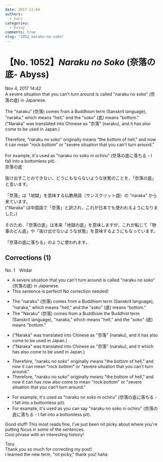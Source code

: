 ```yaml
---
date: 2017-11-04
authors:
  - toru
categories:
  - Essay
comments: true
slug: "1052_naraku-no-soko"
---
```


# 【No. 1052】<strong><em>Naraku no Soko</strong></em> (奈落の底- Abyss)
<div class="date">Nov 4, 2017 14:42</div>
<div id="post"><div id="body_show_ori">
A severe situation that you can't  turn around is called "naraku no soko" (奈落の底) in Japanese.<br/><br/>The "naraku" (奈落) comes from a Buddhism term (Sanskrit language), "naraka," which means "hell," and the "soko" (底) means "bottom."<br/>("Naraka" was translated into Chinese as "奈落" (naraku), and it has also come to be used in Japan.)<br/><br/>Therefore, "naraku no soko" originally means "the bottom of hell," and now it can mean "rock bottom" or "severe situation that you can't turn around."<br/><br/>For example, it's used as "naraku no soko ni ochiru" (奈落の底に落ちる - I fall into a bottomless pit). 
</div></div>

<!-- more -->

<div id="post_ja"><div id="body_show_mo">
奈落の底<br/><br/>抜け出すことのできない、どうにもならないような状態のことを、「奈落の底」と言います。<br/><br/>「奈落」は「地獄」を意味する仏教用語（サンスクリット語）の "naraka" から来ています。<br/>("Naraka" は中国語で「奈落」と訳され、これが日本でも使われるようになりました。)<br/><br/>そのため、「奈落の底」は本来「地獄の底」を意味しますが、これが転じて「物事のどん底」や「抜け出せないような状態」を意味するようにもなっています。<br/><br/>「奈落の底に落ちる」のように使われます。
</div></div>

## Corrections (1)
<div id="block"><div class="first_name"> No. 1　<span class="just_name">Wildar</span></div><div id="block2">
<ul class="correction_field">
<li class="incorrect">A severe situation that you can't  turn around is called "naraku no soko" (奈落の底) in Japanese.</li>
<li class="corrected perfect">This sentence is perfect! No correction needed!</li>
</ul>
<ul class="correction_field">
<li class="incorrect">The "naraku" (奈落) comes from a Buddhism term (Sanskrit language), "naraka," which means "hell," and the "soko" (底) means "bottom."</li>
<li class="corrected correct">
<span class="sline">The</span> "Naraku" (奈落) comes from <span class="sline">a Buddhism</span> <span class="f_blue">the Buddhist </span>term (Sanskrit language), "naraka," which means "hell," and <span class="sline">the</span> "soko" (底) means "bottom."
</li>
</ul>
<ul class="correction_field">
<li class="incorrect">("Naraka" was translated into Chinese as "奈落" (naraku), and it has also come to be used in Japan.)</li>
<li class="corrected correct">
("Naraka" was translated into Chinese as "奈落" (naraku), <span class="sline">and it</span> <span class="f_blue">which </span>has also come to be used in Japan.)
</li>
</ul>
<ul class="correction_field">
<li class="incorrect">Therefore, "naraku no soko" originally means "the bottom of hell," and now it can mean "rock bottom" or "severe situation that you can't turn around."</li>
<li class="corrected correct">
Therefore, "naraku no soko" originally means "the bottom of hell," and <span class="sline">now it can</span> <span class="f_blue">has now also come to </span>mean "rock bottom" or "severe situation that you can't turn around."
</li>
</ul>
<ul class="correction_field">
<li class="incorrect">For example, it's used as "naraku no soko ni ochiru" (奈落の底に落ちる - I fall into a bottomless pit).</li>
<li class="corrected correct">
For example, <span class="sline">it's used as</span> <span class="f_blue">you can say </span>"naraku no soko ni ochiru" (奈落の底に落ちる - I fall into a bottomless pit).
</li>
</ul>
<p class="comment_small">
 Good stuff! This most reads fine, I've just been nit picky about where you're putting focus in some of the sentences.
 <br/>
 Cool phrase with an interesting history!
</p>

</div><div class="name"><span class="just_name">Toru</span><br>
Thank you so much for correcting my post!<br/>I learned the new term, "nit picky," thank you! haha
</div>
</div>
